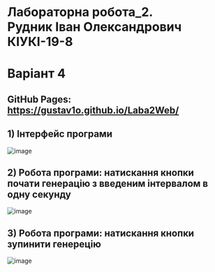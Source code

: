 # Лабораторна робота_2. <br/> Рудник Іван Олександрович <br/> КІУКІ-19-8 <br/>
# Варіант 4 <br/>
## GitHub Pages: https://gustav1o.github.io/Laba2Web/<br/>
## 1) Інтерфейс програми<br/>
![image](https://user-images.githubusercontent.com/127040659/230472880-d0389306-6849-442c-aa56-5262e76d4d72.png)<br/>
## 2) Робота програми: натискання кнопки почати генерацію з введеним інтервалом в одну секунду<br/>
![image](https://user-images.githubusercontent.com/127040659/230473464-873a3e19-0ee6-4dd1-871e-e9886c98a4c3.png)<br/>
## 3) Робота програми: натискання кнопки зупинити генерецію<br/>
![image](https://user-images.githubusercontent.com/127040659/230473791-3779ba19-ac70-4ede-9de8-47f78b59a3c8.png)<br/>

